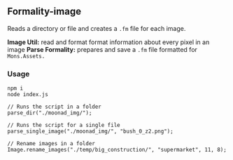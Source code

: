 ## Formality-image

Reads a directory or file and creates a `.fm` file for each image.

**Image Util:** read and format format information about every pixel in an image
**Parse Formality:** prepares and save a `.fm` file formatted for `Mons.Assets.`

### Usage
```
npm i
node index.js
```

```
// Runs the script in a folder
parse_dir("./moonad_img/");

// Runs the script for a single file
parse_single_image("./moonad_img/", "bush_0_z2.png");

// Rename images in a folder
Image.rename_images("./temp/big_construction/", "supermarket", 11, 8);
```

